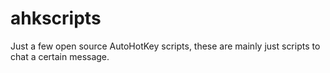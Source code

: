 # ahkscripts
Just a few open source AutoHotKey scripts, these are mainly just scripts to chat a certain message.
